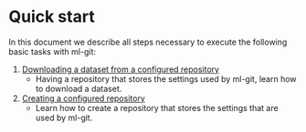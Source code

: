 # Quick start #

In this document we describe all steps necessary to execute the following basic tasks with ml-git:

1. [Downloading a dataset from a configured repository](qs_checkout.md)
    - Having a repository that stores the settings used by ml-git, learn how to download a dataset.
2. [Creating a configured repository](qs_configure_repository.md)
    - Learn how to create a repository that stores the settings that are used by ml-git.